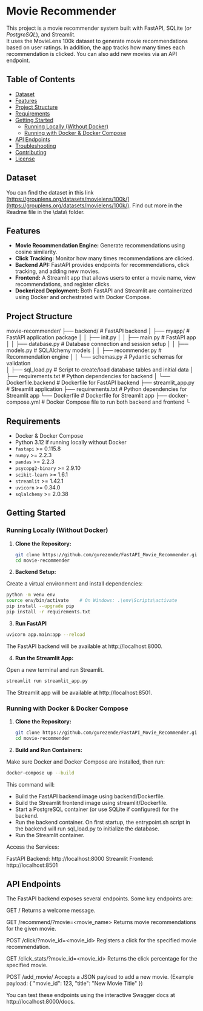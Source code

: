 # Movie Recommender

This project is a movie recommender system built with FastAPI, SQLite (*or PostgreSQL*), and Streamlit. <br>
It uses the MovieLens 100k dataset to generate movie recommendations based on user ratings. In addition, the app tracks how many times each recommendation is clicked. You can also add new movies via an API endpoint.

## Table of Contents

- [Dataset](#dataset)
- [Features](#features)
- [Project Structure](#project-structure)
- [Requirements](#requirements)
- [Getting Started](#getting-started)
  - [Running Locally (Without Docker)](#running-locally-without-docker)
  - [Running with Docker & Docker Compose](#running-with-docker--docker-compose)
- [API Endpoints](#api-endpoints)
- [Troubleshooting](#troubleshooting)
- [Contributing](#contributing)
- [License](#license)


## Dataset
You can find the dataset in this link [https://grouplens.org/datasets/movielens/100k/](https://grouplens.org/datasets/movielens/100k/).
Find out more in the Readme file in the \data\ folder.

## Features

- **Movie Recommendation Engine:** Generate recommendations using cosine similarity.
- **Click Tracking:** Monitor how many times recommendations are clicked.
- **Backend API:** FastAPI provides endpoints for recommendations, click tracking, and adding new movies.
- **Frontend:** A Streamlit app that allows users to enter a movie name, view recommendations, and register clicks.
- **Dockerized Deployment:** Both FastAPI and Streamlit are containerized using Docker and orchestrated with Docker Compose.

## Project Structure

movie-recommender/ 
├── backend/ # FastAPI backend 
│ ├── myapp/ # FastAPI application package 
│ │ ├── init.py 
│ │ ├── main.py # FastAPI app 
│ │ ├── database.py # Database connection and session setup 
│ │ ├── models.py # SQLAlchemy models 
│ │ ├── recommender.py # Recommendation engine 
│ │ └── schemas.py # Pydantic schemas for validation  
│ ├── sql_load.py # Script to create/load database tables and initial data 
│ ├── requirements.txt # Python dependencies for backend 
│ └── Dockerfile.backend # Dockerfile for FastAPI backend 
├── streamlit_app.py # Streamlit application 
├── requirements.txt # Python dependencies for Streamlit app 
└── Dockerfile # Dockerfile for Streamlit app 
├── docker-compose.yml # Docker Compose file to run both backend and frontend 
└


## Requirements

- Docker & Docker Compose
- Python 3.12 if running locally without Docker
- `fastapi` >= 0.115.8
- `numpy` >= 2.2.3
- `pandas` >= 2.2.3
- `psycopg2-binary` >= 2.9.10
- `scikit-learn` >= 1.6.1
- `streamlit` >= 1.42.1
- `uvicorn` >= 0.34.0
- `sqlalchemy` >= 2.0.38

## Getting Started

### Running Locally (Without Docker)

1. **Clone the Repository:**

   ```bash
   git clone https://github.com/gurezende/FastAPI_Movie_Recommender.git
   cd movie-recommender
   ```

2. **Backend Setup:**

Create a virtual environment and install dependencies:
```bash
python -m venv env
source env/bin/activate    # On Windows: .\env\Scripts\activate
pip install --upgrade pip
pip install -r requirements.txt
```

3. **Run FastAPI**
```bash
uvicorn app.main:app --reload
```
The FastAPI backend will be available at http://localhost:8000.

4. **Run the Streamlit App:**

Open a new terminal and run Streamlit.

```bash
streamlit run streamlit_app.py
```

The Streamlit app will be available at http://localhost:8501.

### Running with Docker & Docker Compose

1. **Clone the Repository:**

   ```bash
   git clone https://github.com/gurezende/FastAPI_Movie_Recommender.git
   cd movie-recommender
   ```

2. **Build and Run Containers:**

Make sure Docker and Docker Compose are installed, then run:

```bash
docker-compose up --build
```

This command will:

* Build the FastAPI backend image using backend/Dockerfile.
* Build the Streamlit frontend image using streamlit/Dockerfile.
* Start a PostgreSQL container (or use SQLite if configured) for the backend.
* Run the backend container. On first startup, the entrypoint.sh script in the backend will run sql_load.py to initialize the database.
* Run the Streamlit container.

Access the Services:
 
FastAPI Backend: http://localhost:8000
Streamlit Frontend: http://localhost:8501

## API Endpoints
The FastAPI backend exposes several endpoints. Some key endpoints are:

GET /
Returns a welcome message.

GET /recommend/?movie=<movie_name>
Returns movie recommendations for the given movie.

POST /click/?movie_id=<movie_id>
Registers a click for the specified movie recommendation.

GET /click_stats/?movie_id=<movie_id>
Returns the click percentage for the specified movie.

POST /add_movie/
Accepts a JSON payload to add a new movie. (Example payload: { "movie_id": 123, "title": "New Movie Title" })

You can test these endpoints using the interactive Swagger docs at http://localhost:8000/docs.